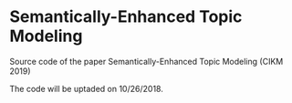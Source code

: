 # Semantically-Enhanced Topic Modeling

Source code of the paper Semantically-Enhanced Topic Modeling (CIKM 2019)

The code will be uptaded on 10/26/2018.

